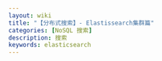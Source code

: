 ```yaml
---
layout: wiki
title: "【分布式搜索】- Elastissearch集群篇"
categories: [NoSQL 搜索]
description: 搜索
keywords: elasticsearch
---
```




